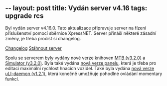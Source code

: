 --
layout: post
title: Vydán server v4.16
tags: upgrade rcs
---

Byl vydán server v4.16.0. Tato aktualizace připravuje server na řízení
příslušenství pomocí sběrnice XpressNET. Server přináší některé zásadní změny,
je třeba pročíst si changelog.

<a class="btn" href="https://github.com/kmzbrnoI/hJOPserver/releases/tag/v4.16.0">Changelog</a>
<a class="btn" href="https://github.com/kmzbrnoI/hJOPserver/releases/tag/v4.16.0">Stáhnout server</a>

Spolu se serverem byly vydány nové verze knihoven [MTB
(v3.2.0)](https://github.com/kmzbrnoI/mtb-lib/releases/tag/v3.2.0) a [Simulator
(v3.2.0)](https://github.com/kmzbrnoI/mtb-simulator-lib/releases/tag/v3.2.0).
Byla také vydána [nová verze
panelu](https://github.com/kmzbrnoI/hJOPpanel/releases/tag/v1.12.2), která je
třeba pro editaci maximální rychlost hnacích vozidel. Také byla vydána [nová
verze uLI-daemon
(v1.2.1)](https://github.com/kmzbrnoI/uLI-daemon/releases/tag/v1.2.1), která
konečně umožňuje pohodlné ovládání momentary funkcí.
